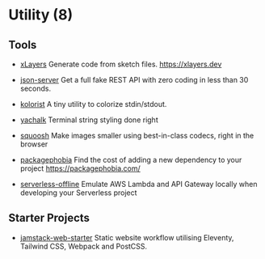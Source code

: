 # Utility (8)

## Tools

- [xLayers](https://github.com/xlayers/xlayers)
  Generate code from sketch files. <https://xlayers.dev>

- [json-server](https://github.com/typicode/json-server)
  Get a full fake REST API with zero coding in less than 30 seconds.

- [kolorist](https://github.com/marvinhagemeister/kolorist)
  A tiny utility to colorize stdin/stdout.

- [yachalk](https://github.com/bluenote10/yachalk)
  Terminal string styling done right

- [squoosh](https://github.com/GoogleChromeLabs/squoosh)
  Make images smaller using best-in-class codecs, right in the browser

- [packagephobia](https://github.com/styfle/packagephobia)
  Find the cost of adding a new dependency to your project <https://packagephobia.com/>

- [serverless-offline](https://github.com/dherault/serverless-offline)
  Emulate AWS Lambda and API Gateway locally when developing your Serverless project

## Starter Projects

- [jamstack-web-starter](https://github.com/scottishstoater/jamstack-web-starter)
  Static website workflow utilising Eleventy, Tailwind CSS, Webpack and PostCSS.
